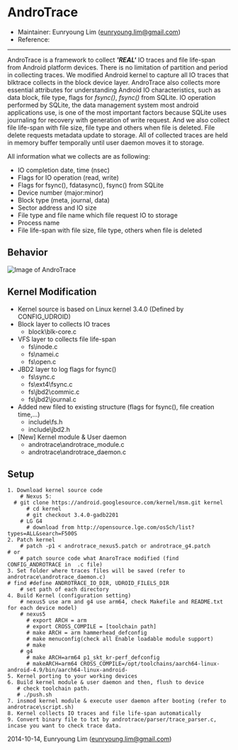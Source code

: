 AndroTrace 
=======================
* Maintainer: Eunryoung Lim (eunryoung.lim@gmail.com)
* Reference: 

------------
AndroTrace is a framework to collect ***'REAL'*** IO traces and file life-span from Android platform devices. There is no limitation of partition and period in collecting traces. 
We modified Android kernel to capture all IO traces that blktrace collects in the block device layer. 
AndroTrace also collects more essential attributes for understanding Android IO characteristics, such as data block, file type, flags for *fsync()*, *fsync()* from SQLite. 
IO operation performed by SQLite, the data management system most android applications use, is one of the most important factors because SQLite uses journaling for recovery with generation of write request.
And we also collect file life-span with file size, file type and others when file is deleted. File delete requests metadata update to storage. All of collected traces are held in memory buffer temporally until user daemon moves it to storage.

All information what we collects are as following:
* IO completion date, time (nsec)
* Flags for IO operation (read, write)
* Flags for fsync(), fdatasync(), fsync() from SQLite
* Device number (major:minor)
* Block type (meta, journal, data)
* Sector address and IO size
* File type and file name which file request IO to storage
* Process name 
* File life-span with file size, file type, others when file is deleted 

Behavior
----------------
![Image of AndroTrace]( http://dmclab.hanyang.ac.kr/wikidata/img/androtrace_behavior.jpg)

Kernel Modification
----------------
* Kernel source is based on Linux kernel 3.4.0 (Defined by CONFIG_UDROID)
* Block layer to collects IO traces 
    * block\blk-core.c
* VFS layer to collects file life-span 
    * fs\inode.c
    * fs\namei.c
    * fs\open.c
* JBD2 layer to log flags for fsync()
    * fs\sync.c
    * fs\ext4\fsync.c
    * fs\jbd2\commic.c
    * fs\jbd2\journal.c
* Added new filed to existing structure (flags for fsync(), file creation time,...)
    * include\fs.h
    * include\jbd2.h
* [New] Kernel module & User daemon
    * androtrace\androtrace_module.c
    * androtrace\androtrace_daemon.c

Setup
--------
    1. Download kernel source code
        # Nexus 5:
	  # git clone https://android.googlesource.com/kernel/msm.git kernel
          # cd kernel
          # git checkout 3.4.0-gadb2201
        # LG G4
          # download from http://opensource.lge.com/osSch/list?types=ALL&search=F500S
    2. Patch kernel
        # patch -p1 < androtrace_nexus5.patch or androtrace_g4.patch
	# or 
        # patch source code what AnaroTrace modified (find CONFIG_ANDROTRACE in  .c file)
    3. Set folder where traces files will be saved (refer to androtrace\androtrace_daemon.c)
	# find #define ANDROTRACE_IO_DIR, UDROID_FILELS_DIR
        # set path of each directory 
    4. Build Kernel (configuration setting)
    	# nexus5 use arm and g4 use arm64, check Makefile and README.txt for each device model)
        # nexus5
          # export ARCH = arm
          # export CROSS_COMPILE = [toolchain path]
          # make ARCH = arm hammerhead_defconfig
          # make menuconfig(check all Enable loadable module support)
          # make
        # g4
          # make ARCH=arm64 p1_skt_kr-perf_defconfig
          # makeARCH=arm64 CROSS_COMPILE=/opt/toolchains/aarch64-linux-android-4.9/bin/aarch64-linux-android- 
    5. Kernel porting to your working devices
    6. Build kernel module & user daemon and then, flush to device
       # check toolchain path.
       # ./push.sh
    7. insmod kernel module & execute user daemon after booting (refer to androtrace\script.sh)
    8. Kernel collects IO traces and file life-span automatically
    9. Convert binary file to txt by androtrace/parser/trace_parser.c, incase you want to check trace data.



2014-10-14, Eunryoung Lim (eunryoung.lim@gmail.com)

